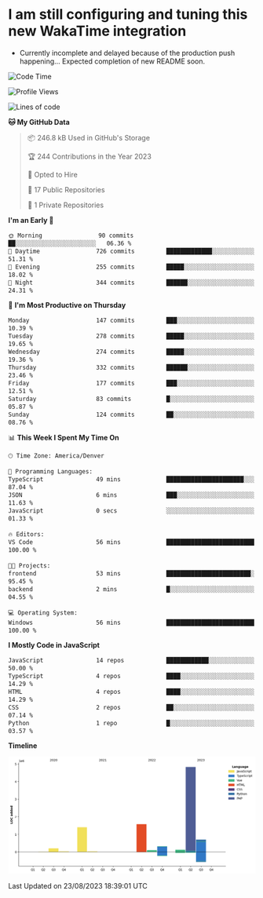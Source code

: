 # I am still configuring and tuning this new WakaTime integration
- Currently incomplete and delayed because of the production push happening... Expected completion of new README soon.
<!--START_SECTION:waka-->
![Code Time](http://img.shields.io/badge/Code%20Time-318%20hrs%2029%20mins-blue)

![Profile Views](http://img.shields.io/badge/Profile%20Views-0-blue)

![Lines of code](https://img.shields.io/badge/From%20Hello%20World%20I%27ve%20Written-9.3%20million%20lines%20of%20code-blue)

**🐱 My GitHub Data** 

> 📦 246.8 kB Used in GitHub's Storage 
 > 
> 🏆 244 Contributions in the Year 2023
 > 
> 💼 Opted to Hire
 > 
> 📜 17 Public Repositories 
 > 
> 🔑 1 Private Repositories 
 > 
**I'm an Early 🐤** 

```text
🌞 Morning                90 commits          ██░░░░░░░░░░░░░░░░░░░░░░░   06.36 % 
🌆 Daytime                726 commits         █████████████░░░░░░░░░░░░   51.31 % 
🌃 Evening                255 commits         █████░░░░░░░░░░░░░░░░░░░░   18.02 % 
🌙 Night                  344 commits         ██████░░░░░░░░░░░░░░░░░░░   24.31 % 
```
📅 **I'm Most Productive on Thursday** 

```text
Monday                   147 commits         ███░░░░░░░░░░░░░░░░░░░░░░   10.39 % 
Tuesday                  278 commits         █████░░░░░░░░░░░░░░░░░░░░   19.65 % 
Wednesday                274 commits         █████░░░░░░░░░░░░░░░░░░░░   19.36 % 
Thursday                 332 commits         ██████░░░░░░░░░░░░░░░░░░░   23.46 % 
Friday                   177 commits         ███░░░░░░░░░░░░░░░░░░░░░░   12.51 % 
Saturday                 83 commits          █░░░░░░░░░░░░░░░░░░░░░░░░   05.87 % 
Sunday                   124 commits         ██░░░░░░░░░░░░░░░░░░░░░░░   08.76 % 
```


📊 **This Week I Spent My Time On** 

```text
🕑︎ Time Zone: America/Denver

💬 Programming Languages: 
TypeScript               49 mins             ██████████████████████░░░   87.04 % 
JSON                     6 mins              ███░░░░░░░░░░░░░░░░░░░░░░   11.63 % 
JavaScript               0 secs              ░░░░░░░░░░░░░░░░░░░░░░░░░   01.33 % 

🔥 Editors: 
VS Code                  56 mins             █████████████████████████   100.00 % 

🐱‍💻 Projects: 
frontend                 53 mins             ████████████████████████░   95.45 % 
backend                  2 mins              █░░░░░░░░░░░░░░░░░░░░░░░░   04.55 % 

💻 Operating System: 
Windows                  56 mins             █████████████████████████   100.00 % 
```

**I Mostly Code in JavaScript** 

```text
JavaScript               14 repos            ████████████░░░░░░░░░░░░░   50.00 % 
TypeScript               4 repos             ████░░░░░░░░░░░░░░░░░░░░░   14.29 % 
HTML                     4 repos             ████░░░░░░░░░░░░░░░░░░░░░   14.29 % 
CSS                      2 repos             ██░░░░░░░░░░░░░░░░░░░░░░░   07.14 % 
Python                   1 repo              █░░░░░░░░░░░░░░░░░░░░░░░░   03.57 % 
```



**Timeline**

![Lines of Code chart](https://raw.githubusercontent.com/certifiedbice/certifiedbice/main/assets/bar_graph.png)


 Last Updated on 23/08/2023 18:39:01 UTC
<!--END_SECTION:waka-->
